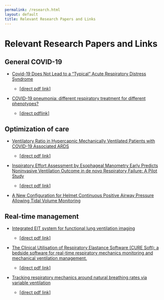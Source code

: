 ```yaml
---
permalink: /research.html
layout: default
title: Relevant Research Papers and Links
---
```


# Relevant Research Papers and Links

## General COVID-19

  * [Covid-19 Does Not Lead to a “Typical” Acute Respiratory Distress Syndrome](https://www.atsjournals.org/doi/abs/10.1164/rccm.202003-0817LE) 
    * [[direct pdf link]](https://www.atsjournals.org/doi/pdf/10.1164/rccm.202003-0817LE)

  * [COVID-19 pneumonia: different respiratory treatment for different phenotypes?](https://link.springer.com/article/10.1007/s00134-020-06033-2) 
    * [[direct pdflink]](https://link.springer.com/content/pdf/10.1007/s00134-020-06033-2.pdf)

## Optimization of care

  * [Ventilatory Ratio in Hypercapnic Mechanically Ventilated Patients with COVID-19 Associated ARDS](https://www.atsjournals.org/doi/abs/10.1164/rccm.202002-0373LE) 
    * [[direct pdf link]](https://www.atsjournals.org/doi/pdf/10.1164/rccm.202002-0373LE)

  * [Inspiratory Effort Assessment by Esophageal Manometry Early Predicts Noninvasive Ventilation Outcome in de novo Respiratory Failure: A Pilot Study](https://www.atsjournals.org/doi/abs/10.1164/rccm.201912-2512OC) 
    * [[direct pdf link]](https://www.atsjournals.org/doi/pdf/10.1164/rccm.201912-2512OC)

  * [A New Configuration for Helmet Continuous Positive Airway Pressure Allowing Tidal Volume Monitoring](https://www.atsjournals.org/doi/abs/10.1164/rccm.202003-0550LE)

## Real-time management

  * [Integrated EIT system for functional lung ventilation imaging](https://www.ncbi.nlm.nih.gov/pubmed/31345220)
    * [[direct pdf link]](https://www.ncbi.nlm.nih.gov/pmc/articles/PMC6659234/pdf/12938_2019_Article_701.pdf)

  * [The Clinical Utilisation of Respiratory Elastance Software (CURE Soft): a bedside software for real-time respiratory mechanics monitoring and mechanical ventilation management.](https://www.ncbi.nlm.nih.gov/pubmed/25270094)
    * [[direct pdf link]](https://www.ncbi.nlm.nih.gov/pmc/articles/PMC4192763/pdf/12938_2014_Article_875.pdf)

  * [Tracking respiratory mechanics around natural breathing rates via variable ventilation](https://www.ncbi.nlm.nih.gov/pubmed/32317734)
    * [[direct pdf link]](https://www.ncbi.nlm.nih.gov/pmc/articles/PMC7174375/pdf/41598_2020_Article_63663.pdf)
